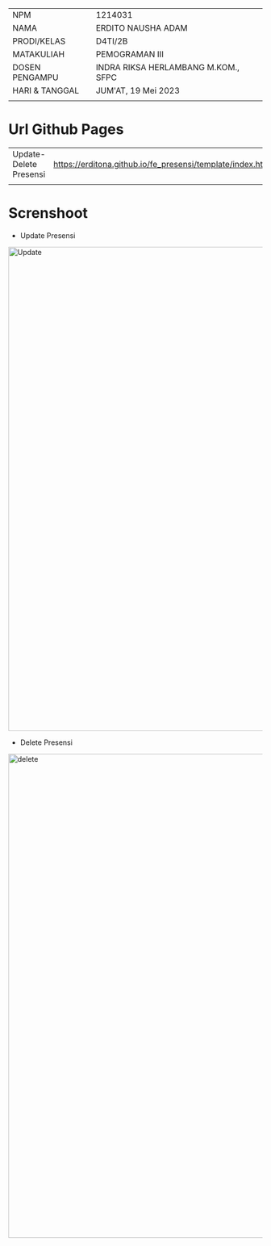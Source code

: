 |                |                                     |
| -------------- | ----------------------------------- |
| NPM            | 1214031                             |
| NAMA           | ERDITO NAUSHA ADAM                  |
| PRODI/KELAS    | D4TI/2B                             |
| MATAKULIAH     | PEMOGRAMAN III                      |
| DOSEN PENGAMPU | INDRA RIKSA HERLAMBANG M.KOM., SFPC |
| HARI & TANGGAL | JUM'AT, 19 Mei 2023                 |
|                |                                     |

# Url Github Pages

|                        |                                                            |
| ---------------------- | ---------------------------------------------------------- |
| Update-Delete Presensi | https://erditona.github.io/fe_presensi/template/index.html |
|                        |                                                            |

# Screnshoot

- Update Presensi
<img width="960" alt="Update" src="https://github.com/erditona/Pemrog3WebService/assets/91595733/50ec0b0a-956d-431c-923a-3c6ed95800da">

- Delete Presensi
<img width="960" alt="delete" src="https://github.com/erditona/Pemrog3WebService/assets/91595733/94e8a937-8b59-49ba-95e3-de0dd77bf54d">
